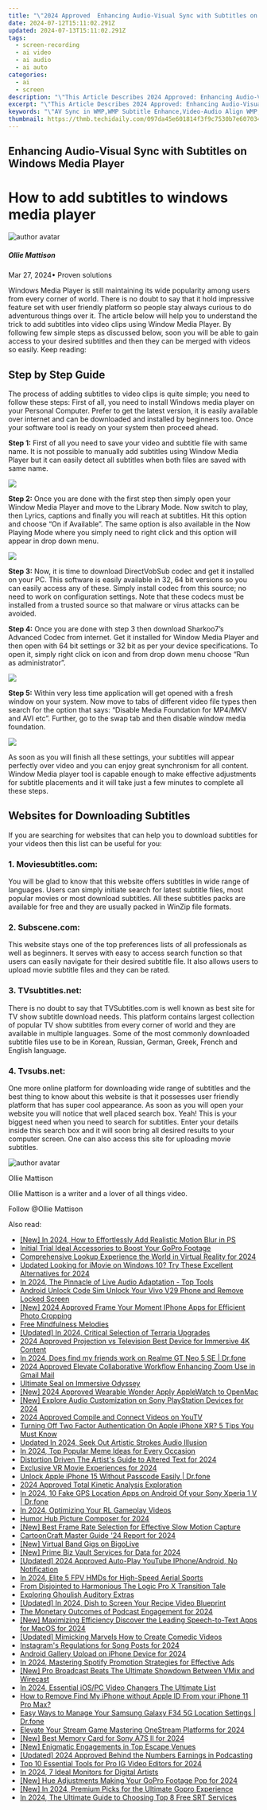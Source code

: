 ```yaml
---
title: "\"2024 Approved  Enhancing Audio-Visual Sync with Subtitles on Windows Media Player\""
date: 2024-07-12T15:11:02.291Z
updated: 2024-07-13T15:11:02.291Z
tags: 
  - screen-recording
  - ai video
  - ai audio
  - ai auto
categories: 
  - ai
  - screen
description: "\"This Article Describes 2024 Approved: Enhancing Audio-Visual Sync with Subtitles on Windows Media Player\""
excerpt: "\"This Article Describes 2024 Approved: Enhancing Audio-Visual Sync with Subtitles on Windows Media Player\""
keywords: "\"AV Sync in WMP,WMP Subtitle Enhance,Video-Audio Align WMP,WMP Audio-Visual Sync,Subtitles for WMP Sync,Improve WMP Subtitle Time,Windows Media Sync A/V\""
thumbnail: https://thmb.techidaily.com/097da45e601814f3f9c7530b7e6070342fc3124e514934571312f97cafb6fa0e.jpg
---
```


## Enhancing Audio-Visual Sync with Subtitles on Windows Media Player

# How to add subtitles to windows media player

![author avatar](https://images.wondershare.com/filmora/article-images/ollie-mattison.jpg)

##### Ollie Mattison

 Mar 27, 2024• Proven solutions

Windows Media Player is still maintaining its wide popularity among users from every corner of world. There is no doubt to say that it hold impressive feature set with user friendly platform so people stay always curious to do adventurous things over it. The article below will help you to understand the trick to add subtitles into video clips using Window Media Player. By following few simple steps as discussed below, soon you will be able to gain access to your desired subtitles and then they can be merged with videos so easily. Keep reading:

## Step by Step Guide

The process of adding subtitles to video clips is quite simple; you need to follow these steps: First of all, you need to install Windows media player on your Personal Computer. Prefer to get the latest version, it is easily available over internet and can be downloaded and installed by beginners too. Once your software tool is ready on your system then proceed ahead.

**Step 1:** First of all you need to save your video and subtitle file with same name. It is not possible to manually add subtitles using Window Media Player but it can easily detect all subtitles when both files are saved with same name.

![](https://images.wondershare.com/filmora/article-images/subtitle-wmp-1.jpg)

**Step 2:** Once you are done with the first step then simply open your Window Media Player and move to the Library Mode. Now switch to play, then Lyrics, captions and finally you will reach at subtitles. Hit this option and choose “On if Available”. The same option is also available in the Now Playing Mode where you simply need to right click and this option will appear in drop down menu.

![](https://images.wondershare.com/filmora/article-images/subtitle-wmp-2.jpg)

**Step 3:** Now, it is time to download DirectVobSub codec and get it installed on your PC. This software is easily available in 32, 64 bit versions so you can easily access any of these. Simply install codec from this source; no need to work on configuration settings. Note that these codecs must be installed from a trusted source so that malware or virus attacks can be avoided.

**Step 4:** Once you are done with step 3 then download Sharkoo7’s Advanced Codec from internet. Get it installed for Window Media Player and then open with 64 bit settings or 32 bit as per your device specifications. To open it, simply right click on icon and from drop down menu choose “Run as administrator”.

![](https://images.wondershare.com/filmora/article-images/subtitle-wmp-3.jpg)

**Step 5:** Within very less time application will get opened with a fresh window on your system. Now move to tabs of different video file types then search for the option that says: “Disable Media Foundation for MP4/MKV and AVI etc”. Further, go to the swap tab and then disable window media foundation.

![](https://images.wondershare.com/filmora/article-images/subtitle-wmp-4.jpg)

As soon as you will finish all these settings, your subtitles will appear perfectly over video and you can enjoy great synchronism for all content. Window Media player tool is capable enough to make effective adjustments for subtitle placements and it will take just a few minutes to complete all these steps.

## Websites for Downloading Subtitles

If you are searching for websites that can help you to download subtitles for your videos then this list can be useful for you:

### 1. Moviesubtitles.com:

You will be glad to know that this website offers subtitles in wide range of languages. Users can simply initiate search for latest subtitle files, most popular movies or most download subtitles. All these subtitles packs are available for free and they are usually packed in WinZip file formats.

### 2. Subscene.com:

This website stays one of the top preferences lists of all professionals as well as beginners. It serves with easy to access search function so that users can easily navigate for their desired subtitle file. It also allows users to upload movie subtitle files and they can be rated.

### 3\. TVsubtitles.net:

There is no doubt to say that TVSubtitles.com is well known as best site for TV show subtitle download needs. This platform contains largest collection of popular TV show subtitles from every corner of world and they are available in multiple languages. Some of the most commonly downloaded subtitle files use to be in Korean, Russian, German, Greek, French and English language.

### 4. Tvsubs.net:

One more online platform for downloading wide range of subtitles and the best thing to know about this website is that it possesses user friendly platform that has super cool appearance. As soon as you will open your website you will notice that well placed search box. Yeah! This is your biggest need when you need to search for subtitles. Enter your details inside this search box and it will soon bring all desired results to your computer screen. One can also access this site for uploading movie subtitles.

![author avatar](https://images.wondershare.com/filmora/article-images/ollie-mattison.jpg)

Ollie Mattison

Ollie Mattison is a writer and a lover of all things video.

Follow @Ollie Mattison


<ins class="adsbygoogle"
     style="display:block"
     data-ad-format="autorelaxed"
     data-ad-client="ca-pub-7571918770474297"
     data-ad-slot="1223367746"></ins>



<ins class="adsbygoogle"
     style="display:block"
     data-ad-client="ca-pub-7571918770474297"
     data-ad-slot="8358498916"
     data-ad-format="auto"
     data-full-width-responsive="true"></ins>




<span class="atpl-alsoreadstyle">Also read:</span>
<div><ul>
<li><a href="https://fox-cloud.techidaily.com/new-in-2024-how-to-effortlessly-add-realistic-motion-blur-in-ps/"><u>[New] In 2024, How to Effortlessly Add Realistic Motion Blur in PS</u></a></li>
<li><a href="https://vp-tips.techidaily.com/initial-trial-ideal-accessories-to-boost-your-gopro-footage/"><u>Initial Trial  Ideal Accessories to Boost Your GoPro Footage</u></a></li>
<li><a href="https://fox-cloud.techidaily.com/comprehensive-lookup-experience-the-world-in-virtual-reality-for-2024/"><u>Comprehensive Lookup  Experience the World in Virtual Reality for 2024</u></a></li>
<li><a href="https://smart-video-editing.techidaily.com/updated-looking-for-imovie-on-windows-10-try-these-excellent-alternatives-for-2024/"><u>Updated Looking for iMovie on Windows 10? Try These Excellent Alternatives for 2024</u></a></li>
<li><a href="https://sound-optimizing.techidaily.com/in-2024-the-pinnacle-of-live-audio-adaptation-top-tools/"><u>In 2024, The Pinnacle of Live Audio Adaptation - Top Tools</u></a></li>
<li><a href="https://sim-unlock.techidaily.com/android-unlock-code-sim-unlock-your-vivo-v29-phone-and-remove-locked-screen-by-drfone-android/"><u>Android Unlock Code Sim Unlock Your Vivo V29 Phone and Remove Locked Screen</u></a></li>
<li><a href="https://fox-cloud.techidaily.com/new-2024-approved-frame-your-moment-iphone-apps-for-efficient-photo-cropping/"><u>[New] 2024 Approved  Frame Your Moment  IPhone Apps for Efficient Photo Cropping</u></a></li>
<li><a href="https://fox-cloud.techidaily.com/free-mindfulness-melodies/"><u>Free Mindfulness Melodies</u></a></li>
<li><a href="https://screen-sharing-recording.techidaily.com/updated-in-2024-critical-selection-of-terraria-upgrades/"><u>[Updated] In 2024, Critical Selection of Terraria Upgrades</u></a></li>
<li><a href="https://fox-cloud.techidaily.com/2024-approved-projection-vs-television-best-device-for-immersive-4k-content/"><u>2024 Approved  Projection vs Television  Best Device for Immersive 4K Content</u></a></li>
<li><a href="https://location-social.techidaily.com/in-2024-does-find-my-friends-work-on-realme-gt-neo-5-se-drfone-by-drfone-virtual-android/"><u>In 2024, Does find my friends work on Realme GT Neo 5 SE | Dr.fone</u></a></li>
<li><a href="https://fox-cloud.techidaily.com/2024-approved-elevate-collaborative-workflow-enhancing-zoom-use-in-gmail-mail/"><u>2024 Approved  Elevate Collaborative Workflow  Enhancing Zoom Use in Gmail Mail</u></a></li>
<li><a href="https://fox-cloud.techidaily.com/ultimate-seal-on-immersive-odyssey/"><u>Ultimate Seal on Immersive Odyssey</u></a></li>
<li><a href="https://fox-cloud.techidaily.com/new-2024-approved-wearable-wonder-apply-applewatch-to-openmac/"><u>[New] 2024 Approved  Wearable Wonder  Apply AppleWatch to OpenMac</u></a></li>
<li><a href="https://fox-cloud.techidaily.com/new-explore-audio-customization-on-sony-playstation-devices-for-2024/"><u>[New] Explore Audio Customization on Sony PlayStation Devices for 2024</u></a></li>
<li><a href="https://article-helps.techidaily.com/2024-approved-compile-and-connect-videos-on-youtv/"><u>2024 Approved  Compile and Connect Videos on YouTV</u></a></li>
<li><a href="https://apple-account.techidaily.com/turning-off-two-factor-authentication-on-apple-iphone-xr-5-tips-you-must-know-by-drfone-ios/"><u>Turning Off Two Factor Authentication On Apple iPhone XR? 5 Tips You Must Know</u></a></li>
<li><a href="https://sound-tweaking.techidaily.com/updated-in-2024-seek-out-artistic-strokes-audio-illusion/"><u>Updated In 2024, Seek Out Artistic Strokes Audio Illusion</u></a></li>
<li><a href="https://fox-cloud.techidaily.com/in-2024-top-popular-meme-ideas-for-every-occasion/"><u>In 2024, Top Popular Meme Ideas for Every Occasion</u></a></li>
<li><a href="https://fox-cloud.techidaily.com/distortion-driven-the-artists-guide-to-altered-text-for-2024/"><u>Distortion Driven  The Artist's Guide to Altered Text for 2024</u></a></li>
<li><a href="https://fox-cloud.techidaily.com/exclusive-vr-movie-experiences-for-2024/"><u>Exclusive VR Movie Experiences for 2024</u></a></li>
<li><a href="https://iphone-unlock.techidaily.com/unlock-apple-iphone-15-without-passcode-easily-drfone-by-drfone-ios/"><u>Unlock Apple iPhone 15 Without Passcode Easily | Dr.fone</u></a></li>
<li><a href="https://fox-cloud.techidaily.com/2024-approved-total-kinetic-analysis-exploration/"><u>2024 Approved  Total Kinetic Analysis Exploration</u></a></li>
<li><a href="https://android-location.techidaily.com/in-2024-10-fake-gps-location-apps-on-android-of-your-sony-xperia-1-v-drfone-by-drfone-virtual/"><u>In 2024, 10 Fake GPS Location Apps on Android Of your Sony Xperia 1 V | Dr.fone</u></a></li>
<li><a href="https://visual-screen-recording.techidaily.com/in-2024-optimizing-your-rl-gameplay-videos/"><u>In 2024, Optimizing Your RL Gameplay Videos</u></a></li>
<li><a href="https://fox-cloud.techidaily.com/humor-hub-picture-composer-for-2024/"><u>Humor Hub  Picture Composer for 2024</u></a></li>
<li><a href="https://fox-cloud.techidaily.com/new-best-frame-rate-selection-for-effective-slow-motion-capture/"><u>[New] Best Frame Rate Selection for Effective Slow Motion Capture</u></a></li>
<li><a href="https://fox-cloud.techidaily.com/cartooncraft-master-guide-24-report-for-2024/"><u>CartoonCraft Master Guide '24 Report for 2024</u></a></li>
<li><a href="https://tiktok-video-files.techidaily.com/new-virtual-band-gigs-on-bigolive/"><u>[New] Virtual Band Gigs on BigoLive</u></a></li>
<li><a href="https://fox-cloud.techidaily.com/new-prime-biz-vault-services-for-data-for-2024/"><u>[New] Prime Biz Vault Services for Data for 2024</u></a></li>
<li><a href="https://facebook-video-footage.techidaily.com/updated-2024-approved-auto-play-youtube-iphoneandroid-no-notification/"><u>[Updated] 2024 Approved  Auto-Play YouTube  IPhone/Android, No Notification</u></a></li>
<li><a href="https://fox-cloud.techidaily.com/in-2024-elite-5-fpv-hmds-for-high-speed-aerial-sports/"><u>In 2024, Elite 5 FPV HMDs for High-Speed Aerial Sports</u></a></li>
<li><a href="https://fox-cloud.techidaily.com/from-disjointed-to-harmonious-the-logic-pro-x-transition-tale/"><u>From Disjointed to Harmonious  The Logic Pro X Transition Tale</u></a></li>
<li><a href="https://audio-shaping.techidaily.com/exploring-ghoulish-auditory-extras/"><u>Exploring Ghoulish Auditory Extras</u></a></li>
<li><a href="https://facebook-video-share.techidaily.com/updated-in-2024-dish-to-screen-your-recipe-video-blueprint/"><u>[Updated] In 2024, Dish to Screen  Your Recipe Video Blueprint</u></a></li>
<li><a href="https://fox-cloud.techidaily.com/the-monetary-outcomes-of-podcast-engagement-for-2024/"><u>The Monetary Outcomes of Podcast Engagement for 2024</u></a></li>
<li><a href="https://fox-cloud.techidaily.com/new-maximizing-efficiency-discover-the-leading-speech-to-text-apps-for-macos-for-2024/"><u>[New] Maximizing Efficiency  Discover the Leading Speech-to-Text Apps for MacOS for 2024</u></a></li>
<li><a href="https://facebook-record-videos.techidaily.com/updated-mimicking-marvels-how-to-create-comedic-videos/"><u>[Updated] Mimicking Marvels  How to Create Comedic Videos</u></a></li>
<li><a href="https://fox-cloud.techidaily.com/instagrams-regulations-for-song-posts-for-2024/"><u>Instagram's Regulations for Song Posts for 2024</u></a></li>
<li><a href="https://fox-cloud.techidaily.com/android-gallery-upload-on-iphone-device-for-2024/"><u>Android Gallery Upload on iPhone Device for 2024</u></a></li>
<li><a href="https://fox-cloud.techidaily.com/in-2024-mastering-spotify-promotion-strategies-for-effective-ads/"><u>In 2024, Mastering Spotify Promotion  Strategies for Effective Ads</u></a></li>
<li><a href="https://fox-cloud.techidaily.com/new-pro-broadcast-beats-the-ultimate-showdown-between-vmix-and-wirecast/"><u>[New] Pro Broadcast Beats  The Ultimate Showdown Between VMix and Wirecast</u></a></li>
<li><a href="https://fox-cloud.techidaily.com/in-2024-essential-iospc-video-changers-the-ultimate-list/"><u>In 2024, Essential iOS/PC Video Changers  The Ultimate List</u></a></li>
<li><a href="https://activate-lock.techidaily.com/how-to-remove-find-my-iphone-without-apple-id-from-your-iphone-11-pro-max-by-drfone-ios/"><u>How to Remove Find My iPhone without Apple ID From your iPhone 11 Pro Max?</u></a></li>
<li><a href="https://android-location.techidaily.com/easy-ways-to-manage-your-samsung-galaxy-f34-5g-location-settings-drfone-by-drfone-virtual/"><u>Easy Ways to Manage Your Samsung Galaxy F34 5G Location Settings | Dr.fone</u></a></li>
<li><a href="https://fox-cloud.techidaily.com/elevate-your-stream-game-mastering-onestream-platforms-for-2024/"><u>Elevate Your Stream Game  Mastering OneStream Platforms for 2024</u></a></li>
<li><a href="https://fox-cloud.techidaily.com/new-best-memory-card-for-sony-a7s-ii-for-2024/"><u>[New] Best Memory Card for Sony A7S II for 2024</u></a></li>
<li><a href="https://video-capture.techidaily.com/new-enigmatic-engagements-in-top-escape-venues/"><u>[New] Enigmatic Engagements in Top Escape Venues</u></a></li>
<li><a href="https://fox-cloud.techidaily.com/updated-2024-approved-behind-the-numbers-earnings-in-podcasting/"><u>[Updated] 2024 Approved  Behind the Numbers  Earnings in Podcasting</u></a></li>
<li><a href="https://instagram-video-recordings.techidaily.com/top-10-essential-tools-for-pro-ig-video-editors-for-2024/"><u>Top 10 Essential Tools for Pro IG Video Editors for 2024</u></a></li>
<li><a href="https://fox-cloud.techidaily.com/in-2024-7-ideal-monitors-for-digital-artists/"><u>In 2024, 7 Ideal Monitors for Digital Artists</u></a></li>
<li><a href="https://fox-cloud.techidaily.com/new-hue-adjustments-making-your-gopro-footage-pop-for-2024/"><u>[New] Hue Adjustments  Making Your GoPro Footage Pop for 2024</u></a></li>
<li><a href="https://fox-cloud.techidaily.com/new-in-2024-premium-picks-for-the-ultimate-gopro-experience/"><u>[New] In 2024, Premium Picks for the Ultimate Gopro Experience</u></a></li>
<li><a href="https://fox-cloud.techidaily.com/in-2024-the-ultimate-guide-to-choosing-top-8-free-srt-services/"><u>In 2024, The Ultimate Guide to Choosing Top 8 Free SRT Services</u></a></li>
</ul></div>
